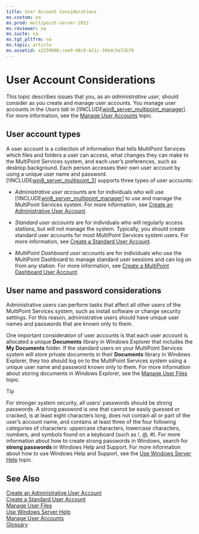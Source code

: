 ```yaml
---
title: User Account Considerations
ms.custom: na
ms.prod: multipoint-server-2012
ms.reviewer: na
ms.suite: na
ms.tgt_pltfrm: na
ms.topic: article
ms.assetid: e225900b-cee9-48c9-b21c-394dc5e72b78
---
```

# User Account Considerations
This topic describes issues that you, as an *administrative user*, should consider as you create and manage user accounts. You manage user accounts in the *Users tab* in [!INCLUDE[win8_server_multipoint_manager](../Token/win8_server_multipoint_manager_md.md)]. For more information, see the [Manage User Accounts](../Topic/Manage-User-Accounts.md) topic.  
  
## User account types  
A user account is a collection of information that tells MultiPoint Services which files and folders a user can access, what changes they can make to the MultiPoint Services system, and each user’s preferences, such as desktop background. Each person accesses their own user account by using a unique user name and password. [!INCLUDE[win8_server_multipoint_3](../Token/win8_server_multipoint_3_md.md)] supports three types of user accounts:  
  
-   *Administrative user accounts* are for individuals who will use [!INCLUDE[win8_server_multipoint_manager](../Token/win8_server_multipoint_manager_md.md)] to use and manage the MultiPoint Services system. For more information, see [Create an Administrative User Account](../Topic/Create-an-Administrative-User-Account.md).  
  
-   *Standard user accounts* are for individuals who will regularly access stations, but will not manage the system. Typically, you should create standard user accounts for most MultiPoint Services system users. For more information, see [Create a Standard User Account](../Topic/Create-a-Standard-User-Account.md).  
  
-   *MultiPoint Dashboard user accounts* are for individuals who use the MultiPoint Dashboard to manage standard user sessions and can log on from any station. For more information, see [Create a MultiPoint Dashboard User Account](../Topic/Create-a-MultiPoint-Dashboard-User-Account.md).  
  
## User name and password considerations  
Administrative users can perform tasks that affect all other users of the MultiPoint Services system, such as install software or change security settings. For this reason, administrative users should have unique user names and passwords that are known only to them.  
  
One important consideration of user accounts is that each user account is allocated a unique **Documents** library in Windows Explorer that includes the **My Documents** folder. If the standard users on your MultiPoint Services system will store private documents in their **Documents** library in Windows Explorer, they too should log on to the MultiPoint Services system using a unique user name and password known only to them. For more information about storing documents in Windows Explorer, see the [Manage User Files](../Topic/Manage-User-Files.md) topic.  
  
> [!TIP]  
> For stronger system security, all users’ passwords should be strong passwords. A strong password is one that cannot be easily guessed or cracked, is at least eight characters long, does not contain all or part of the user’s account name, and contains at least three of the four following categories of characters: uppercase characters, lowercase characters, numbers, and symbols found on a keyboard \(such as \!, @, \#\). For more information about how to create strong passwords in Windows, search for **strong passwords** in Windows Help and Support. For more information about how to use Windows Help and Support, see the [Use Windows Server Help](../Topic/Use-Windows-Server-Help.md) topic.  
  
## See Also  
[Create an Administrative User Account](../Topic/Create-an-Administrative-User-Account.md)  
[Create a Standard User Account](../Topic/Create-a-Standard-User-Account.md)  
[Manage User Files](../Topic/Manage-User-Files.md)  
[Use Windows Server Help](../Topic/Use-Windows-Server-Help.md)  
[Manage User Accounts](../Topic/Manage-User-Accounts.md)  
[Glossary](../Topic/Glossary.md)  
  
